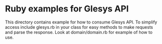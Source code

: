 # Ruby examples for Glesys API

This directory contains example for how to consume Glesys API. To simplify access include glesys.rb in your class for easy methods to make requests and parse the response. Look at domain/domain.rb for example of how to use.